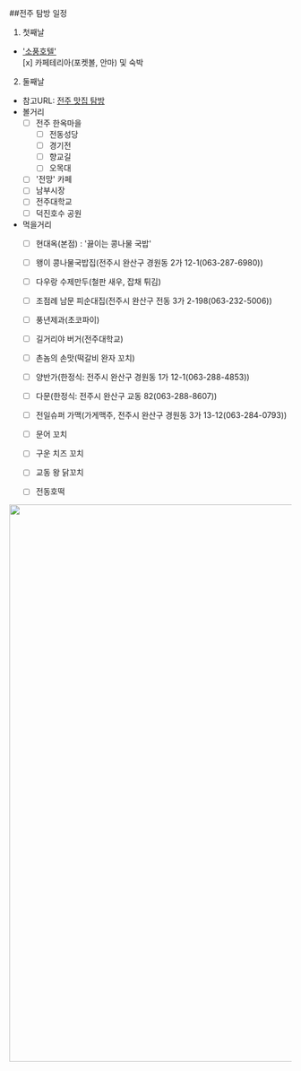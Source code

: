 ##전주 탐방 일정

1. 첫째날
  - ['소풍호텔'](http://sopoonghotel.co.kr/)<br>
  [x] 카페테리아(포켓볼, 안마) 및 숙박
2. 둘째날
  - 참고URL: [전주 맛집 탐방](http://blog.naver.com/maddnjswl/220150987234?spi_ref=m_blog_kakaotalk)<br>
  - 볼거리
    - [ ] 전주 한옥마을<br>
      - [ ] 전동성당
      - [ ] 경기전
      - [ ] 향교길
      - [ ] 오목대
    - [ ] '전망' 카페
    - [ ] 남부시장
    - [ ] 전주대학교
    - [ ] 덕진호수 공원
    
  - 먹을거리
    - [ ] 현대옥(본점) : '끓이는 콩나물 국밥'
    - [ ] 왱이 콩나물국밥집(전주시 완산구 경원동 2가 12-1(063-287-6980))
    - [ ] 다우랑 수제만두(철판 새우, 잡채  튀김)
    - [ ] 조점례 남문 피순대집(전주시 완산구 전동 3가 2-198(063-232-5006))
    - [ ] 풍년제과(초코파이)
    - [ ] 길거리야 버거(전주대학교)
    - [ ] 촌놈의 손맛(떡갈비 완자 꼬치)
    - [ ] 양반가(한정식: 전주시 완산구 경원동 1가 12-1(063-288-4853))
    - [ ] 다문(한정식: 전주시 완산구 교동 82(063-288-8607))
    - [ ] 전일슈퍼 가맥(가게맥주, 전주시 완산구 경원동 3가 13-12(063-284-0793))
    - [ ] 문어 꼬치
    - [ ] 구운 치즈 꼬치
    - [ ] 교동 왕 닭꼬치
    - [ ] 전동호떡
    
    


<img width="936" height="994" src="http://postfiles16.naver.net/20140515_207/acmejh91_14001632914190pmhO_JPEG/hanok_map.jpg?type=w1"/>
